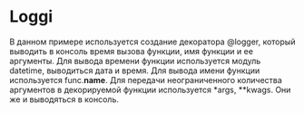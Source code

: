 # Loggi
В данном примере используется создание декоратора @logger, который выводить в консоль время вызова функции, имя функции и ее аргументы. 
Для вывода времени функции используется модуль datetime, выводиться дата и время.
Для вывода имени функции используется func.__name__.
Для передачи неограниченного количества аргументов в декорируемой функции используется *args, **kwags. Они же и выводяться в консоль.
